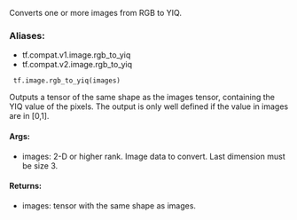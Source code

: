 Converts one or more images from RGB to YIQ.
### Aliases:
- tf.compat.v1.image.rgb_to_yiq
- tf.compat.v2.image.rgb_to_yiq

```
 tf.image.rgb_to_yiq(images)
```
Outputs a tensor of the same shape as the images tensor, containing the YIQ value of the pixels. The output is only well defined if the value in images are in [0,1].
#### Args:
- images: 2-D or higher rank. Image data to convert. Last dimension must be size 3.
#### Returns:
- images: tensor with the same shape as images.
